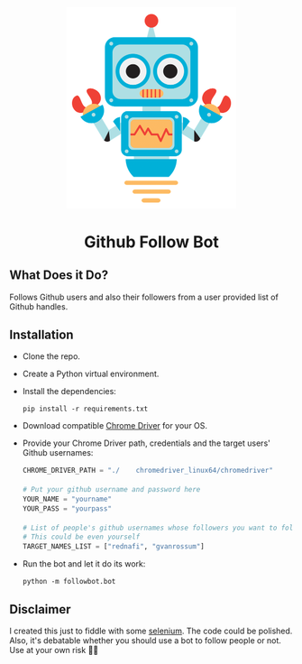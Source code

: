 <div align="center">


<img src="./art/bot.png" alt="Bot logo" width="300" height="356.5">

# Github Follow Bot

</div>

## What Does it Do?

Follows Github users and also their followers from a user provided list of Github handles.

## Installation

* Clone the repo.
* Create a Python virtual environment.
* Install the dependencies:

    ```
    pip install -r requirements.txt
    ```

* Download compatible [Chrome Driver](https://chromedriver.chromium.org/downloads) for your OS.

* Provide your Chrome Driver path, credentials and the target users' Github usernames:

    ```python
    CHROME_DRIVER_PATH = "./    chromedriver_linux64/chromedriver"

    # Put your github username and password here
    YOUR_NAME = "yourname"
    YOUR_PASS = "yourpass"

    # List of people's github usernames whose followers you want to follow
    # This could be even yourself
    TARGET_NAMES_LIST = ["rednafi", "gvanrossum"]
    ```

* Run the bot and let it do its work:

    ```
    python -m followbot.bot
    ```

## Disclaimer

I created this just to fiddle with some [selenium](https://selenium-python.readthedocs.io/). The code could be polished. Also, it's debatable whether you should use a bot to follow people or not. Use at your own risk 🤷‍♂️

